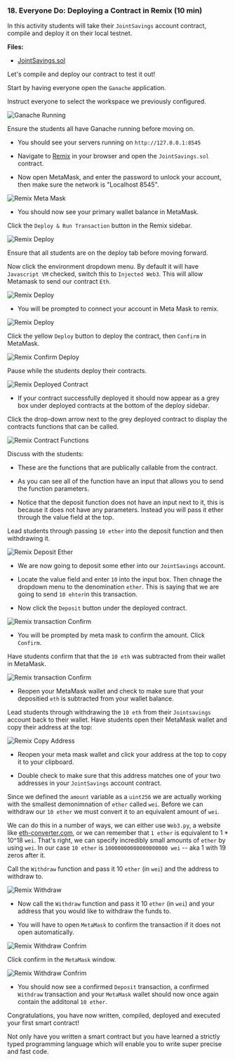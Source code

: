 ### 18. Everyone Do: Deploying a Contract in Remix (10 min)

In this activity students will take their `JointSavings` account contract, compile and deploy it on their local testnet.

**Files:**

* [JointSavings.sol](Activities/16-Ins_Restricting_Withdraw_With_Require/Solved/JointSavings.sol)

Let's compile and deploy our contract to test it out!

Start by having everyone open the `Ganache` application.

Instruct everyone to select the workspace we previously configured.

![Ganache Running](Images/ganache_running.png)

Ensure the students all have Ganache running before moving on.

* You should see your servers running on `http://127.0.0.1:8545`

* Navigate to [Remix](http://remix.ethereum.org/) in your browser and open the `JointSavings.sol` contract.

* Now open MetaMask, and enter the password to unlock your account, then make sure
  the network is "Localhost 8545".

![Remix Meta Mask](Images/remix_meta_mask.png)

* You should now see your primary wallet balance in MetaMask.

Click the `Deploy & Run Transaction` button in the Remix sidebar.

![Remix Deploy](Images/remix_deploy.png)

Ensure that all students are on the deploy tab before moving forward.

Now click the environment dropdown menu. By default it will have `Javascript VM` checked, switch this to `Injected Web3`. This will allow Metamask to send our contract `Eth`.

![Remix Deploy](Images/remix_enviroment.png)

* You will be prompted to connect your account in Meta Mask to remix.

![Remix Deploy](Images/remix_web3_prompt.png)

Click the yellow `Deploy` button to deploy the contract, then `Confirm` in MetaMask.

![Remix Confirm Deploy](Images/remix_deploy_confirm.png)

Pause while the students deploy their contracts.

![Remix Deployed Contract](Images/remix_deployed_contract.png)

* If your contract successfully deployed it should now appear as a grey box under deployed contracts at the bottom of the deploy sidebar.

Click the drop-down arrow next to the grey deployed contract to display the contracts functions that can be called.

![Remix Contract Functions](Images/remix_contract_functions.png)

Discuss with the students:

* These are the functions that are publically callable from the contract.

* As you can see all of the function have an input that allows you to send the function parameters.

* Notice that the deposit function does not have an input next to it, this is because it does not have any parameters. Instead you will pass it ether through the value field at the top.

Lead students through passing `10 ether` into the deposit function and then withdrawing it.

![Remix Deposit Ether](Images/remix_deposit_ether.png)

* We are now going to deposit some ether into our `JointSavings` account.

* Locate the value field and enter `10` into the input box. Then chnage the dropdown menu to the denomination `ether`. This is saying that we are going to send `10 ehter`in this transaction.

* Now click the `Deposit` button under the deployed contract.

![Remix transaction Confirm](Images/remix_transaction_confirm.png)

* You will be prompted by meta mask to confirm the amount. Click `Confirm`.

Have students confirm that that the `10 eth` was subtracted from their wallet in MetaMask.

![Remix transaction Confirm](Images/remix_meta_mask_balance.png)

* Reopen your MetaMask wallet and check to make sure that your depositied `eth` is subtracted from your wallet balance.

Lead students through withdrawing the `10 eth` from their `Jointsavings` account back to their wallet. Have students open their MetaMask wallet and copy their address at the top:

![Remix Copy Address](Images/remix_meta_mask_copy_address.png)

* Reopen your meta mask wallet and click your address at the top to copy it to your clipboard.

* Double check to make sure that this address matches one of your two addresses in your `JointSavings` account contract.

Since we defined the `amount` variable as a `uint256` we are actually working with the smallest demonimnation of `ether` called `wei`. Before we can withdraw our `10 ether` we must convert it to an equivalent amount of `wei`.

We can do this in a number of ways, we can either use `Web3.py`, a website like [eth-converter.com](eth-converter.com), or we can remember that `1 ether` is equivalent to 1 * 10^18 `wei`. That's right, we can specify incredibly small amounts of `ether` by using `wei`. In our case `10 ether` is `10000000000000000000 wei` -- aka 1 with 19 zeros after it.

Call the `Withdraw` function and pass it 10 `ether` (in `wei`) and the address to withdraw to.

![Remix Withdraw](Images/remix_withdraw.png)

* Now call the `Withdraw` function and pass it 10 `ether` (in `wei`) and your address that you would like to withdraw the funds to.

* You will have to open `MetaMask` to confirm the transaction if it does not open automatically.

![Remix Withdraw Confrim](Images/remix_withdraw_confirm.png)

Click confirm in the `MetaMask` window.

![Remix Withdraw Confrim](Images/remix_confirm_transactions.png)

* You should now see a confirmed `Deposit` transaction, a confirmed `Withdraw` transaction and your `MetaMask` wallet should now once again contain the additonal `10 ether`.

Congratulations, you have now written, compiled, deployed and executed your first smart contract!

Not only have you written a smart contract but you have learned a strictly typed programming language which will enable you to write super precise and fast code.
